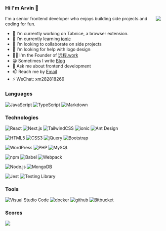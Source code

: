 ### Hi I'm Arvin 👋

<img align="right" src="https://github-readme-stats.vercel.app/api?username=xiangming&show_icons=true&icon_color=0366d6&text_color=24292e&bg_color=ffffff&hide_title=true" />

I'm a senior frontend developer who enjoys building side projects and coding for fun.

- 🔭 I’m currently working on Tabnice, a browser extension.
- 🌱 I’m currently learning [ionic](https://ionicframework.com/)
- 👯 I’m looking to collaborate on side projects
- 🤔 I’m looking for help with logo design
- 👨‍💻 I'm the Founder of [远程.work](https://yuancheng.work)
- 😀 Sometimes I write [Blog](https://arvinxiang.com)
- 💬 Ask me about frontend development
- 📫 Reach me by [Email](mailto:webappsniper@gmail.com)
- ⚡ WeChat: xm282818269

### Languages

<img src="https://img.shields.io/badge/JavaScript-000.svg?logo=javascript&logoColor=F7DF1E&style=flat-square" alt="JavaScript" /> <img src="https://img.shields.io/badge/TypeScript-3178C6.svg?logo=TypeScript&logoColor=white&style=flat-square" alt="TypeScript" /> <img src="https://img.shields.io/badge/Markdown-000000.svg?logo=Markdown&logoColor=white&style=flat-square" alt="Markdown" />

### Technologies

<img src="https://img.shields.io/badge/React-%2320232a.svg?logo=React&logoColor=61DAFB&style=flat-square" alt="React" /> <img src="https://img.shields.io/badge/Next.js-000000.svg?logo=Next.js&logoColor=white&style=flat-square" alt="Next.js" /> <img src="https://img.shields.io/badge/Tailwindcss-06B6D4.svg?logo=tailwind-css&logoColor=white&style=flat-square" alt="TailwindCSS" /> <img src="https://img.shields.io/badge/Ionic-3880FF.svg?logo=ionic&logoColor=white&style=flat-square" alt="ionic" /> <img src="https://img.shields.io/badge/ant%20design-%230170fe.svg?logo=Ant-design&logoColor=white&style=flat-square" alt="Ant Design" />

<img src="https://img.shields.io/badge/Html5-%23e34f26.svg?logo=html5&logoColor=white&style=flat-square" alt="HTML5" /> <img src="https://img.shields.io/badge/CSS3-%231572b6.svg?logo=css3&logoColor=white&style=flat-square" alt="CSS3" /> <img src="https://img.shields.io/badge/jQuery-0769AD.svg?logo=jQuery&logoColor=white&style=flat-square" alt="jQuery" /> <img src="https://img.shields.io/badge/Bootstrap-%237952b3.svg?logo=bootstrap&logoColor=white&style=flat-square" alt="Bootstrap" />

<img src="https://img.shields.io/badge/WordPress-21759B.svg?logo=WordPress&logoColor=white&style=flat-square" alt="WordPress" /> <img src="https://img.shields.io/badge/PHP-777BB4.svg?logo=PHP&logoColor=white&style=flat-square" alt="PHP" /> <img src="https://img.shields.io/badge/Mysql-4479A1.svg?logo=MySQL&logoColor=white&style=flat-square" alt="MySQL" />

<img src="https://img.shields.io/badge/NPM-%23cb0000.svg?logo=npm&logoColor=white&style=flat-square" alt="npm" /> <img src="https://img.shields.io/badge/Babel-%23323330.svg?logo=babel&logoColor=%23f9dc3e&style=flat-square" alt="Babel" /> <img src="https://img.shields.io/badge/Webpack-%231e72b3.svg?logo=Webpack&logoColor=white&style=flat-square" alt="Webpack" />

<img src="https://img.shields.io/badge/Node.js-%2343853d.svg?logo=node.js&logoColor=white&style=flat-square" alt="Node.js" /> <img src="https://img.shields.io/badge/Mongodb-%234ea94b.svg?logo=Mongodb&logoColor=white&style=flat-square" alt="MongoDB" />

<img src="https://img.shields.io/badge/Jest-C21325.svg?logo=jest&logoColor=white&style=flat-square" alt="Jest" /> <img src="https://img.shields.io/badge/Testing Library-E33332.svg?logo=testing-library&logoColor=white&style=flat-square" alt="Testing Library" />

### Tools

<img src="https://img.shields.io/badge/Visual%20studio%20code-%230078d7.svg?logo=visual-studio-code&logoColor=white&style=flat-square" alt="Visual Studio Code" /> <img src="https://img.shields.io/badge/Docker-2496ED.svg?logo=Docker&logoColor=white&style=flat-square" alt="docker" /> <img src="https://img.shields.io/badge/Github-181717.svg?logo=github&logoColor=white&style=flat-square" alt="github" /> <img src="https://img.shields.io/badge/Bitbucket-0052CC.svg?logo=Bitbucket&logoColor=white&style=flat-square" alt="Bitbucket" />

### Scores

<img src="https://github-profile-trophy.vercel.app/?username=xiangming&theme=flat&title=Stars,Followers,Commit,MultiLanguage&margin-w=5&row=1&column=4" />

